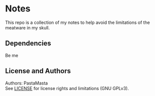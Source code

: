 Notes
======================================
This repo is a collection of my notes to help avoid the limitations of the meatware in my skull.

Dependencies
--------------
Be me

License and Authors
-------------------
Authors: PastaMasta  
See [LICENSE](LICENSE.md) for license rights and limitations (GNU GPLv3).
